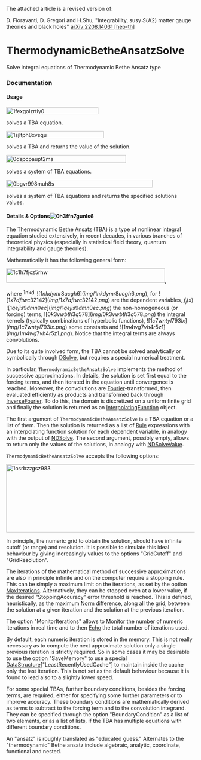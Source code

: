 The attached article is a revised version of:

D. Fioravanti, D. Gregori and H.Shu, "Integrability, susy $SU(2)$ matter gauge theories and black holes" [arXiv:2208.14031 [hep-th]](https://arxiv.org/pdf/2208.14031)



# ThermodynamicBetheAnsatzSolve

Solve integral equations of Thermodynamic Bethe Ansatz type

### Documentation

#### Usage

<img width="246" height="19" alt="1fexgolzrtiy0" src="https://github.com/user-attachments/assets/f074be08-ffff-4e35-8279-04fad464e014" />

solves a TBA equation.

<img width="261" height="19" alt="1sjltph8xvsqu" src="https://github.com/user-attachments/assets/6d378e3b-4696-4a2a-8604-5c11bb98da27" />


solves a TBA and returns the value of the solution.

<img width="320" height="21" alt="0dspcpaupt2ma" src="https://github.com/user-attachments/assets/33711a2c-7b78-4479-89f8-2790e6e9fd8f" />


solves a system of TBA equations.

<img width="391" height="21" alt="0bgvr998muh8s" src="https://github.com/user-attachments/assets/a46d7930-64c2-476b-8834-ea52c128680a" />


solves a system of TBA equations and returns the specified solutions values.

#### Details & Options![0h3ffn7gunls6](img/0h3ffn7gunls6.png)

The Thermodynamic Bethe Ansatz (TBA) is a type of nonlinear integral equation studied extensively, in recent decades, in various branches of theoretical physics (especially in statistical field theory, quantum integrability and gauge theories).

Mathematically it has the following general form:

<img width="424" height="39" alt="1c1h7fjcz5rhw" src="https://github.com/user-attachments/assets/1b7f294b-1846-493f-83d3-40cc90e8ce8b" />,

where <img width="33" height="17" alt="1nkdymr8ucgh6" src="https://github.com/user-attachments/assets/890c8ddb-e24e-4379-a27c-02caac9d3c38" />
 $![1nkdymr8ucgh6](img/1nkdymr8ucgh6.png)$, for $![1x7dftwc32142](img/1x7dftwc32142.png)$ are the dependent variables, $f_j(x)$ $![1qejis9dmn0ec](img/1qejis9dmn0ec.png)$ the non-homogeneous (or forcing) terms, $![0k3vwbth3q578](img/0k3vwbth3q578.png)$ the integral kernels (typically combinations of hyperbolic functions), $![1c7wntyl793lx](img/1c7wntyl793lx.png)$ some constants and $![1m4wg7vh4r5z1](img/1m4wg7vh4r5z1.png)$. Notice that the integral terms are always convolutions.

Due to its quite involved form, the TBA cannot be solved analytically or symbolically through [DSolve](https://reference.wolfram.com/language/ref/DSolve), but requires a special numerical treatment.

In particular, `ThermodynamicBetheAnsatzSolve` implements the method of successive approximations. In details, the solution is set first equal to the forcing terms, and then iterated in the equation until convergence is reached. Moreover, the convolutions are [Fourier](https://reference.wolfram.com/language/ref/Fourier)-transformed, then evaluated efficiently as products and transformed back through [InverseFourier](https://reference.wolfram.com/language/ref/InverseFourier). To do this, the domain is discretized on a uniform finite grid and finally the solution is returned as an [InterpolatingFunction](https://reference.wolfram.com/language/ref/InterpolatingFunction) object.

The first argument of `ThermodynamicBetheAnsatzSolve` is a TBA equation or a list of them. Then the solution is returned as a list of [Rule](https://reference.wolfram.com/language/ref/Rule) expressions with an interpolating function solution for each dependent variable, in analogy with the output of [NDSolve](https://reference.wolfram.com/language/ref/NDSolve). The second argument, possibly empty, allows to return only the values of the solutions, in analogy with [NDSolveValue](https://reference.wolfram.com/language/ref/NDSolveValue).

`ThermodynamicBetheAnsatzSolve` accepts the following options:

<img width="662" height="182" alt="1osrbzzgsz983" src="https://github.com/user-attachments/assets/0a65ffd9-4993-4910-aaff-a2588489b6ee" />


In principle, the numeric grid to obtain the solution, should have infinite cutoff (or range) and resolution. It is possible to simulate this ideal behaviour by giving increasingly values to the options "GridCutoff" and "GridResolution".

The iterations of the mathematical method of successive approximations are also in principle infinite and on the computer require a stopping rule. This can be simply a maximum limit on the iterations, as set by the option [MaxIterations](https://reference.wolfram.com/language/ref/MaxIterations). Alternatively, they can be stopped even at a lower value, if the desired "StoppingAccuracy" error threshold is reached. This is defined, heuristically, as the maximum [Norm](https://reference.wolfram.com/language/ref/Norm) difference, along all the grid, between the solution at a given iteration and the solution at the previous iteration.

The option "MonitorIterations" allows to [Monitor](https://reference.wolfram.com/language/ref/Monitor) the number of numeric iterations in real time and to then [Echo](https://reference.wolfram.com/language/ref/Echo) the total number of iterations used.

By default, each numeric iteration is stored in the memory. This is not really necessary as to compute the next approximate solution only a single previous iteration is strictly required. So in some cases it may be desirable to use the option "SaveMemory" to use a special [DataStructure](https://reference.wolfram.com/language/ref/DataStructure)["LeastRecentlyUsedCache"] to maintain inside the cache only the last iteration. This is not set as the default behaviour because it is found to lead also to a slightly lower speed.

For some special TBAs, further boundary conditions, besides the forcing terms, are required, either for specifying some further parameters or to improve accuracy. These boundary conditions are mathematically derived as terms to subtract to the forcing term and to the convolution integrand. They can be specified through the option "BoundaryCondition" as a list of two elements, or as a list of lists, if the TBA has multiple equations with different boundary conditions.

An "ansatz" is roughly translated as "educated guess." Alternates to the "thermodynamic" Bethe ansatz include algebraic, analytic, coordinate, functional and nested.
